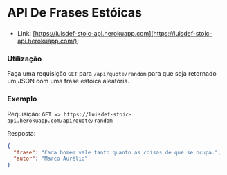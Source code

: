 # API De Frases Estóicas

###
- Link: [https://luisdef-stoic-api.herokuapp.com](https://luisdef-stoic-api.herokuapp.com/);

### Utilização

Faça uma requisição `GET` para `/api/quote/random` para que seja retornado um JSON com uma frase estóica aleatória.

### Exemplo

Requisição: `GET => https://luisdef-stoic-api.herokuapp.com/api/quote/random`

Resposta:
```json
{
  "frase": "Cada homem vale tanto quanto as coisas de que se ocupa.",
  "autor": "Marco Aurélio"
}
```
